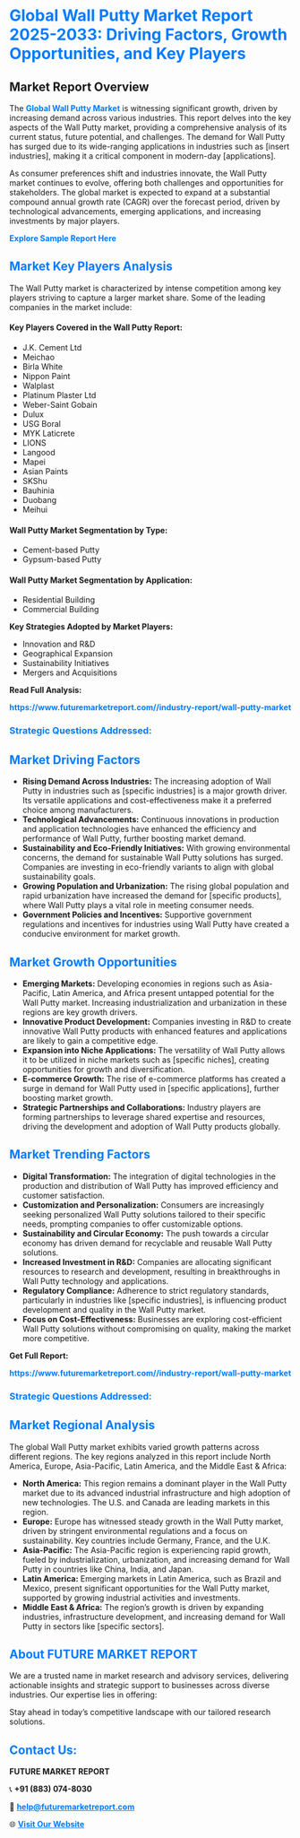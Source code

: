 <h1 style="color: #007BFF;">Global Wall Putty Market Report 2025-2033: Driving Factors, Growth Opportunities, and Key Players</h1>

<section id="overview">
<h2>Market Report Overview</h2>
<p>The <a href="https://www.futuremarketreport.com//industry-report/wall-putty-market" style="color: #007BFF; text-decoration: none;"><strong>Global Wall Putty Market</strong></a> is witnessing significant growth, driven by increasing demand across various industries. This report delves into the key aspects of the Wall Putty market, providing a comprehensive analysis of its current status, future potential, and challenges. The demand for Wall Putty has surged due to its wide-ranging applications in industries such as [insert industries], making it a critical component in modern-day [applications].</p>
<p>As consumer preferences shift and industries innovate, the Wall Putty market continues to evolve, offering both challenges and opportunities for stakeholders. The global market is expected to expand at a substantial compound annual growth rate (CAGR) over the forecast period, driven by technological advancements, emerging applications, and increasing investments by major players.</p>
</section>

<section id="overview">
<p><a href="https://www.futuremarketreport.com//request-sample/reportId=91967" style="color: #007BFF; text-decoration: none;"><strong>Explore Sample Report Here</strong></a></p>
</section>

<section id="key-players">
<h2 style="color: #007BFF;">Market Key Players Analysis</h2>
<p>The Wall Putty market is characterized by intense competition among key players striving to capture a larger market share. Some of the leading companies in the market include:</p>
<h4>Key Players Covered in the Wall Putty Report:</h4>
<ul><li>J.K. Cement Ltd</li><li>Meichao</li><li>Birla White</li><li>Nippon Paint</li><li>Walplast</li><li>Platinum Plaster Ltd</li><li>Weber-Saint Gobain</li><li>Dulux</li><li>USG Boral</li><li>MYK Laticrete</li><li>LIONS</li><li>Langood</li><li>Mapei</li><li>Asian Paints</li><li>SKShu</li><li>Bauhinia</li><li>Duobang</li><li>Meihui</li></ul>
<h4>Wall Putty Market Segmentation by Type:</h4>
<ul><li>Cement-based Putty</li><li>Gypsum-based Putty</li></ul>

<h4>Wall Putty Market Segmentation by Application:</h4>
<ul><li>Residential Building</li><li>Commercial Building</li></ul>
<p><strong>Key Strategies Adopted by Market Players:</strong></p>
<ul>
<li>Innovation and R&D</li>
<li>Geographical Expansion</li>
<li>Sustainability Initiatives</li>
<li>Mergers and Acquisitions</li>
</ul>
</section>

<section>
<p><strong>Read Full Analysis: </strong></p><a href="https://www.futuremarketreport.com//industry-report/wall-putty-market" style="color: #007BFF; text-decoration: none;"><strong>https://www.futuremarketreport.com//industry-report/wall-putty-market</strong></a>
<h3 style="color: #007BFF;">Strategic Questions Addressed:</h3>
</section>

<section id="driving-factors">
<h2 style="color: #007BFF;">Market Driving Factors</h2>
<ul>
<li><strong>Rising Demand Across Industries:</strong> The increasing adoption of Wall Putty in industries such as [specific industries] is a major growth driver. Its versatile applications and cost-effectiveness make it a preferred choice among manufacturers.</li>
<li><strong>Technological Advancements:</strong> Continuous innovations in production and application technologies have enhanced the efficiency and performance of Wall Putty, further boosting market demand.</li>
<li><strong>Sustainability and Eco-Friendly Initiatives:</strong> With growing environmental concerns, the demand for sustainable Wall Putty solutions has surged. Companies are investing in eco-friendly variants to align with global sustainability goals.</li>
<li><strong>Growing Population and Urbanization:</strong> The rising global population and rapid urbanization have increased the demand for [specific products], where Wall Putty plays a vital role in meeting consumer needs.</li>
<li><strong>Government Policies and Incentives:</strong> Supportive government regulations and incentives for industries using Wall Putty have created a conducive environment for market growth.</li>
</ul>
</section>

<section id="growth-opportunities">
<h2 style="color: #007BFF;">Market Growth Opportunities</h2>
<ul>
<li><strong>Emerging Markets:</strong> Developing economies in regions such as Asia-Pacific, Latin America, and Africa present untapped potential for the Wall Putty market. Increasing industrialization and urbanization in these regions are key growth drivers.</li>
<li><strong>Innovative Product Development:</strong> Companies investing in R&D to create innovative Wall Putty products with enhanced features and applications are likely to gain a competitive edge.</li>
<li><strong>Expansion into Niche Applications:</strong> The versatility of Wall Putty allows it to be utilized in niche markets such as [specific niches], creating opportunities for growth and diversification.</li>
<li><strong>E-commerce Growth:</strong> The rise of e-commerce platforms has created a surge in demand for Wall Putty used in [specific applications], further boosting market growth.</li>
<li><strong>Strategic Partnerships and Collaborations:</strong> Industry players are forming partnerships to leverage shared expertise and resources, driving the development and adoption of Wall Putty products globally.</li>
</ul>
</section>

<section id="trending-factors">
<h2 style="color: #007BFF;">Market Trending Factors</h2>
<ul>
<li><strong>Digital Transformation:</strong> The integration of digital technologies in the production and distribution of Wall Putty has improved efficiency and customer satisfaction.</li>
<li><strong>Customization and Personalization:</strong> Consumers are increasingly seeking personalized Wall Putty solutions tailored to their specific needs, prompting companies to offer customizable options.</li>
<li><strong>Sustainability and Circular Economy:</strong> The push towards a circular economy has driven demand for recyclable and reusable Wall Putty solutions.</li>
<li><strong>Increased Investment in R&D:</strong> Companies are allocating significant resources to research and development, resulting in breakthroughs in Wall Putty technology and applications.</li>
<li><strong>Regulatory Compliance:</strong> Adherence to strict regulatory standards, particularly in industries like [specific industries], is influencing product development and quality in the Wall Putty market.</li>
<li><strong>Focus on Cost-Effectiveness:</strong> Businesses are exploring cost-efficient Wall Putty solutions without compromising on quality, making the market more competitive.</li>
</ul>
</section>

<section>
<p><strong>Get Full Report: </strong></p><a href="https://www.futuremarketreport.com//industry-report/wall-putty-market" style="color: #007BFF; text-decoration: none;"><strong>https://www.futuremarketreport.com//industry-report/wall-putty-market</strong></a>
<h3 style="color: #007BFF;">Strategic Questions Addressed:</h3>
</section>


<section id="regional-analysis">
<h2 style="color: #007BFF;">Market Regional Analysis</h2>
<p>The global Wall Putty market exhibits varied growth patterns across different regions. The key regions analyzed in this report include North America, Europe, Asia-Pacific, Latin America, and the Middle East & Africa:</p>
<ul>
<li><strong>North America:</strong> This region remains a dominant player in the Wall Putty market due to its advanced industrial infrastructure and high adoption of new technologies. The U.S. and Canada are leading markets in this region.</li>
<li><strong>Europe:</strong> Europe has witnessed steady growth in the Wall Putty market, driven by stringent environmental regulations and a focus on sustainability. Key countries include Germany, France, and the U.K.</li>
<li><strong>Asia-Pacific:</strong> The Asia-Pacific region is experiencing rapid growth, fueled by industrialization, urbanization, and increasing demand for Wall Putty in countries like China, India, and Japan.</li>
<li><strong>Latin America:</strong> Emerging markets in Latin America, such as Brazil and Mexico, present significant opportunities for the Wall Putty market, supported by growing industrial activities and investments.</li>
<li><strong>Middle East & Africa:</strong> The region’s growth is driven by expanding industries, infrastructure development, and increasing demand for Wall Putty in sectors like [specific sectors].</li>
</ul>
</section>

<footer>
<h2 style="color: #007BFF;">About FUTURE MARKET REPORT</h2>
<p>We are a trusted name in market research and advisory services, delivering actionable insights and strategic support to businesses across diverse industries. Our expertise lies in offering:</p>

<p>Stay ahead in today’s competitive landscape with our tailored research solutions.</p>

<h2 style="color: #007BFF;">Contact Us:</h2>
<p><strong>FUTURE MARKET REPORT</strong></p>
<p>📞 <strong>+91 (883) 074-8030</strong></p>
<p>📧 <strong><a href="mailto:help@futuremarketreport.com" style="color: #007BFF;">help@futuremarketreport.com</a></strong></p>
<p>🌐 <strong><a href="https://www.futuremarketreport.com/" style="color: #007BFF;">Visit Our Website</a></strong></p>
</footer>
